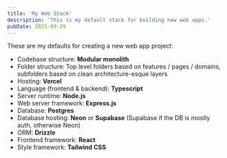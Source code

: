 ```yaml
---
title: 'My Web Stack'
description: 'This is my default stack for building new web apps.'
pubDate: 2025-09-29
---
```


These are my defaults for creating a new web app project:

- Codebase structure:  **Modular monolith**
- Folder structure:  Top level folders based on features / pages / domains, subfolders based on clean architecture-esque layers
- Hosting:  **Vercel**
- Language (frontend & backend):  **Typescript**
- Server runtime:  **Node.js**
- Web server framework:  **Express.js**
- Database:  **Postgres**
- Database hosting:  **Neon** or **Supabase** (Supabase if the DB is mostly auth, otherwise Neon)
- ORM:  **Drizzle**
- Frontend framework:  **React**
- Style framework:  **Tailwind CSS**




